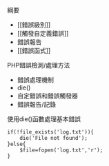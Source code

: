 綱要
* [[錯誤級別]]
* [[觸發自定義錯誤]]
* 錯誤報告
* [[錯誤函式]]

PHP錯誤檢測/處理方法
* 錯誤處理機制
* die()
* 自定錯誤和錯誤觸發器
* 錯誤報告/記錄

使用die()函數處理基本錯誤
```
if(!file_exists('log.txt')){
	die('File not found');
}else{
	$file=fopen('log.txt','r');
}
```